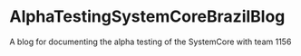 # AlphaTestingSystemCoreBrazilBlog
A blog for documenting the alpha testing of the SystemCore with team 1156 
